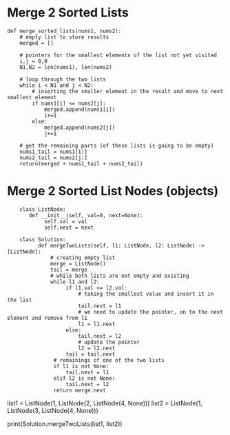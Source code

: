 # Merge 2 Sorted Lists

    def merge_sorted_lists(nums1, nums2):
        # empty list to store results
        merged = []
        
        # pointers for the smallest elements of the list not yet visited
        i,j = 0,0
        N1,N2 = len(nums1), len(nums2)
        
        # loop through the two lists
        while i < N1 and j < N2:
            # inserting the smaller element in the result and move to next smallest element
            if nums1[i] <= nums2[j]:
                merged.append(nums1[i])
                i+=1
            else:
                merged.append(nums2[j])
                j+=1
                
        # get the remaining parts (of these lists is going to be empty)
        nums1_tail = nums1[i:]
        nums2_tail = nums2[j:]
        return(merged + nums1_tail + nums2_tail)


# Merge 2 Sorted List Nodes (objects)
        class ListNode:
           def __init__(self, val=0, next=None):
                self.val = val
                self.next = next

        class Solution:
              def mergeTwoLists(self, l1: ListNode, l2: ListNode) -> [ListNode]:
                  # creating empty list
                  merge = ListNode()
                  tail = merge
                  # while both lists are not empty and existing
                  while l1 and l2:
                       if l1.val <= l2.val:
                           # taking the smallest value and insert it in the list
                           tail.next = l1
                           # we need to update the pointer, on to the next element and remove from l1
                           l1 = l1.next
                       else:
                           tail.next = l2
                           # update the pointer
                           l2 = l2.next
                       tail = tail.next
                   # remainings of one of the two lists
                   if l1 is not None:
                       tail.next = l1
                   elif l2 is not None:
                       tail.next = l2
                   return merge.next

list1 = ListNode(1, ListNode(2, ListNode(4, None)))
list2 = ListNode(1, ListNode(3, ListNode(4, None)))

print(Solution.mergeTwoLists(list1, list2))


